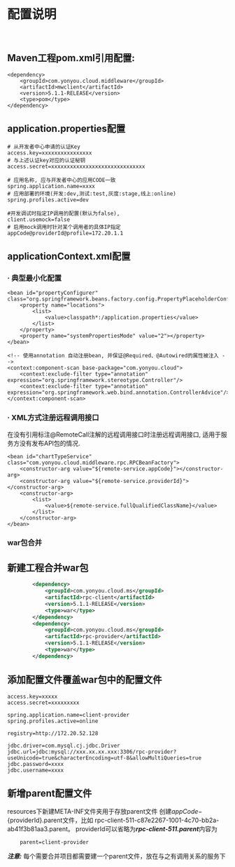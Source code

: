 
# 配置说明
<br>

## Maven工程pom.xml引用配置:

	<dependency>
		<groupId>com.yonyou.cloud.middleware</groupId>
		<artifactId>mwclient</artifactId>
		<version>5.1.1-RELEASE</version>
		<type>pom</type>
	</dependency>


## application.properties配置

	# 从开发者中心申请的认证Key
	access.key=xxxxxxxxxxxxxxxx
	# 与上述认证key对应的认证秘钥
	access.secret=xxxxxxxxxxxxxxxxxxxxxxxxxxxxxx
	
	# 应用名称, 应与开发者中心的应用CODE一致
	spring.application.name=xxxx
	# 应用部署的环境(开发:dev,测试:test,灰度:stage,线上:online)
	spring.profiles.active=dev
	
	#开发调试时指定IP调用的配置(默认为false), 
	client.usemock=false
	# 启用mock调用时针对某个调用者的具体IP指定
	appCode@providerId@profile=172.20.1.1


## applicationContext.xml配置

### · 典型最小化配置

	<bean id="propertyConfigurer" class="org.springframework.beans.factory.config.PropertyPlaceholderConfigurer">
	    <property name="locations">
	        <list>
	            <value>classpath*:/application.properties</value>
	        </list>
	    </property>
	    <property name="systemPropertiesMode" value="2"></property>
	</bean>
	
	<!-- 使用annotation 自动注册bean, 并保证@Required、@Autowired的属性被注入 -->
	<context:component-scan base-package="com.yonyou.cloud">
		<context:exclude-filter type="annotation" expression="org.springframework.stereotype.Controller"/>
		<context:exclude-filter type="annotation" expression="org.springframework.web.bind.annotation.ControllerAdvice"/>
	</context:component-scan>



### · XML方式注册远程调用接口
在没有引用标注@RemoteCall注解的远程调用接口时注册远程调用接口, 适用于服务方没有发布API包的情况.
	
	<bean id="chartTypeService" class="com.yonyou.cloud.middleware.rpc.RPCBeanFactory">
	    <constructor-arg value="${remote-service.appCode}"></constructor-arg>
	    <constructor-arg value="${remote-service.providerId}"></constructor-arg>
	    <constructor-arg>
	    	<list>
	        	<value>${remote-service.fullQualifiedClassName}</value>
	        </list>
	    </constructor-arg>
	</bean>


### war包合并

## 新建工程合并war包
```xml
        <dependency>
            <groupId>com.yonyou.cloud.ms</groupId>
            <artifactId>rpc-client</artifactId>
            <version>5.1.1-RELEASE</version>
            <type>war</type>
        </dependency>
        <dependency>
            <groupId>com.yonyou.cloud.ms</groupId>
            <artifactId>rpc-provider</artifactId>
            <version>5.1.1-RELEASE</version>
            <type>war</type>
        </dependency>
```

## 添加配置文件覆盖war包中的配置文件

```properties
access.key=xxxxx
access.secret=xxxxxxxxx

spring.application.name=client-provider
spring.profiles.active=online

registry=http://172.20.52.128

jdbc.driver=com.mysql.cj.jdbc.Driver
jdbc.url=jdbc:mysql://xxx.xx.xx.xxx:3306/rpc-provider?useUnicode=true&characterEncoding=utf-8&allowMultiQueries=true
jdbc.password=xxxx
jdbc.username=xxxx
```

## 新增parent配置文件

resources下新建META-INF文件夹用于存放parent文件
创建${appCode}-${providerId}.parent文件，比如
rpc-client-511-c87e2267-1001-4c70-bb2a-ab41f3b81aa3.parent。
providerId可以省略为***rpc-client-511.parent***内容为

```
	parent=client-provider
```

***注意:***  每个需要合并项目都需要建一个parent文件，放在与之有调用关系的服务下
